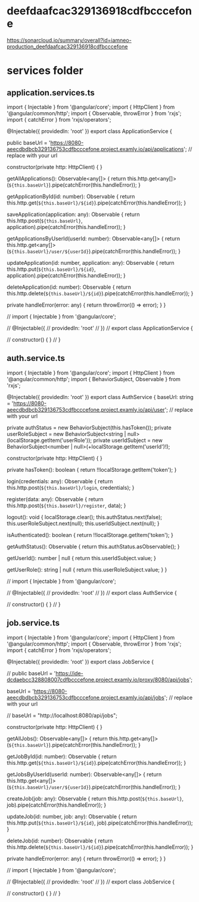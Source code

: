 # deefdaafcac329136918cdfbcccefone
https://sonarcloud.io/summary/overall?id=iamneo-production_deefdaafcac329136918cdfbcccefone





services folder
=========================================

application.services.ts
-----------------



import { Injectable } from '@angular/core';
import { HttpClient } from '@angular/common/http';
import { Observable, throwError } from 'rxjs';
import { catchError } from 'rxjs/operators';

@Injectable({
  providedIn: 'root'
})
export class ApplicationService {

  public baseUrl = 'https://8080-aeecdbdbcb329136753cdfbcccefone.project.examly.io/api/applications';  // replace with your url

  constructor(private http: HttpClient) { }

  getAllApplications(): Observable<any[]> {
    return this.http.get<any[]>(`${this.baseUrl}`).pipe(catchError(this.handleError));
  }

  getApplicationById(id: number): Observable<any> {
    return this.http.get<any>(`${this.baseUrl}/${id}`).pipe(catchError(this.handleError));
  }

  saveApplication(application: any): Observable<any> {
    return this.http.post(`${this.baseUrl}`, application).pipe(catchError(this.handleError));
  }

  getApplicationsByUserId(userId: number): Observable<any[]> {
    return this.http.get<any[]>(`${this.baseUrl}/user/${userId}`).pipe(catchError(this.handleError));
  }

  updateApplication(id: number, application: any): Observable<any> {
    return this.http.put(`${this.baseUrl}/${id}`, application).pipe(catchError(this.handleError));
  }

  deleteApplication(id: number): Observable<void> {
    return this.http.delete<void>(`${this.baseUrl}/${id}`).pipe(catchError(this.handleError));
  }

  private handleError(error: any) {
    return throwError(() => error);
  }
}


// import { Injectable } from '@angular/core';

// @Injectable({
//   providedIn: 'root'
// })
// export class ApplicationService {

//   constructor() { }
// }


auth.service.ts
------------------------



import { Injectable } from '@angular/core';
import { HttpClient } from '@angular/common/http';
import { BehaviorSubject, Observable } from 'rxjs';

@Injectable({
  providedIn: 'root'
})
export class AuthService {
  baseUrl: string = 'https://8080-aeecdbdbcb329136753cdfbcccefone.project.examly.io/api/user';  // replace with your url

  private authStatus = new BehaviorSubject<boolean>(this.hasToken());
  private userRoleSubject = new BehaviorSubject<string | null>(localStorage.getItem('userRole'));
  private userIdSubject = new BehaviorSubject<number | null>(+localStorage.getItem('userId')!);

  constructor(private http: HttpClient) { }

  private hasToken(): boolean {
    return !!localStorage.getItem('token');
  }

  login(credentials: any): Observable<any> {
    return this.http.post(`${this.baseUrl}/login`, credentials);
  }

  register(data: any): Observable<any> {
    return this.http.post(`${this.baseUrl}/register`, data);
  }

  logout(): void {
    localStorage.clear();
    this.authStatus.next(false);
    this.userRoleSubject.next(null);
    this.userIdSubject.next(null);
  }

  isAuthenticated(): boolean {
    return !!localStorage.getItem('token');
  }

  getAuthStatus(): Observable<boolean> {
    return this.authStatus.asObservable();
  }

  getUserId(): number | null {
    return this.userIdSubject.value;
  }

  getUserRole(): string | null {
    return this.userRoleSubject.value;
  }
}



// import { Injectable } from '@angular/core';

// @Injectable({
//   providedIn: 'root'
// })
// export class AuthService {

//   constructor() { }
// }


job.service.ts
----------------------------------

import { Injectable } from '@angular/core';
import { HttpClient } from '@angular/common/http';
import { Observable, throwError } from 'rxjs';
import { catchError } from 'rxjs/operators';

@Injectable({
  providedIn: 'root'
})
export class JobService {

  // public baseUrl = 'https://ide-dcdaebcc328808007cdfbcccefone.project.examly.io/proxy/8080/api/jobs';

   baseUrl = 'https://8080-aeecdbdbcb329136753cdfbcccefone.project.examly.io/api/jobs';  // replace with your url
   

   
  //  baseUrl = "http://localhost:8080/api/jobs";  

  constructor(private http: HttpClient) { }

  getAllJobs(): Observable<any[]> {
    return this.http.get<any[]>(`${this.baseUrl}`).pipe(catchError(this.handleError));
  }

  getJobById(id: number): Observable<any> {
    return this.http.get<any>(`${this.baseUrl}/${id}`).pipe(catchError(this.handleError));
  }

  getJobsByUserId(userId: number): Observable<any[]> {
    return this.http.get<any[]>(`${this.baseUrl}/user/${userId}`).pipe(catchError(this.handleError));
  }

  createJob(job: any): Observable<any> {
    return this.http.post(`${this.baseUrl}`, job).pipe(catchError(this.handleError));
  }

  updateJob(id: number, job: any): Observable<any> {
    return this.http.put(`${this.baseUrl}/${id}`, job).pipe(catchError(this.handleError));
  }

  deleteJob(id: number): Observable<void> {
    return this.http.delete<void>(`${this.baseUrl}/${id}`).pipe(catchError(this.handleError));
  }

  private handleError(error: any) {
    return throwError(() => error);
  }
}


// import { Injectable } from '@angular/core';

// @Injectable({
//   providedIn: 'root'
// })
// export class JobService {

//   constructor() { }
// }







